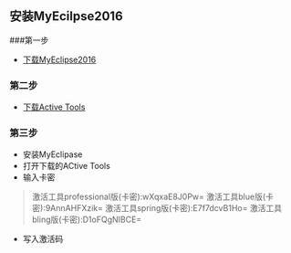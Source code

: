 ## 安装MyEcilpse2016

###第一步

* [下载MyEclipse2016](https://pan.baidu.com/s/1slwo2QT)

### 第二步

+ [下载Active Tools](https://pan.baidu.com/s/1slwo2QT)

### 第三步

+ 安装MyEclipase
+ 打开下载的ACtive Tools
+ 输入卡密

> 激活工具professional版(卡密):wXqxaE8J0Pw=
> 激活工具blue版(卡密):9AnnAHFXzik=
> 激活工具spring版(卡密):E7f7dcvB1Ho=
> 激活工具bling版(卡密):D1oFQgNIBCE=

+ 写入激活码

## 



